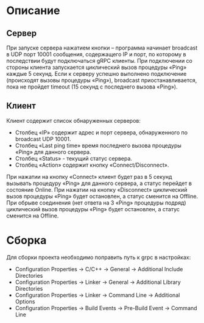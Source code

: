 # Описание

## Сервер

При запуске сервера нажатием кнопки – программа начинает broadcast в UDP порт 10001 сообщения, содержащего IP и порт, по которому в последствии будут подключаться gRPC клиенты. При подключении со стороны клиента запускается циклический вызов процедуры «Ping» каждые 5 секунд. Если к серверу успешно выполнено подключение (происходят вызовы процедуры «Ping»), broadcast приостанавливается, пока не пройдет timeout (15 секунд с последнего вызова «Ping»).

## Клиент

Клиент содержит список обнаруженных серверов:
 - Столбец «IP» содержит адрес и порт сервера, обнаруженного по broadcast UDP 10001.
 - Столбец «Last ping time» время последнего вызова процедуры «Ping» для данного сервера.
 - Столбец «Status» - текущий статус сервера.
 - Столбец «Action» содержит кнопку «Connect/Disconnect».

При нажатии на кнопку «Connect» клиент будет раз в 5 секунд вызывать процедуру «Ping» для данного сервера, а статус перейдет в состояние Online. При нажатии на кнопку «Disconnect» циклический вызов процедуры «Ping» будет остановлен, а статус сменится на Offline. При обрыве соединения (нет ответа на 3 «Ping» процедуры подряд) циклический вызов процедуры «Ping» будет остановлен, а статус сменится на Offline.

# Сборка
Для сборки проекта необходимо поправить путь к grpc в настройках:

 - Configuration Properties -> C/C++ -> General -> Additional Include Directories
 - Configuration Properties -> Linker -> General -> Additional Library Directories
 - Configuration Properties -> Linker -> Command Line -> Additional Options
 - Configuration Properties -> Build Events -> Pre-Build Event -> Command Line
